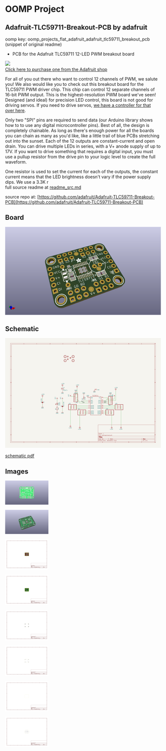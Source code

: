 # OOMP Project  
## Adafruit-TLC59711-Breakout-PCB  by adafruit  
  
oomp key: oomp_projects_flat_adafruit_adafruit_tlc59711_breakout_pcb  
(snippet of original readme)  
  
- PCB for the Adafruit TLC59711 12-LED PWM breakout board  
  
<a href="http://www.adafruit.com/products/1455"><img src="assets/image.jpg?raw=true" width="500px"><br/>Click here to purchase one from the Adafruit shop</a>  
  
For all of you out there who want to control 12 channels of PWM, we salute you! We also would like you to check out this breakout board for the TLC59711 PWM driver chip. This chip can control 12 separate channels of 16-bit PWM output. This is the highest-resolution PWM board we've seen! Designed (and ideal) for precision LED control, this board is not good for driving servos. If you need to drive servos, [we have a controller for that over here](http://www.adafruit.com/products/815).  
  
Only two "SPI" pins are required to send data (our Arduino library shows how to to use any digital microcontroller pins). Best of all, the design is completely chainable. As long as there's enough power for all the boards you can chain as many as you'd like, like a little trail of blue PCBs stretching out into the sunset. Each of the 12 outputs are constant-current and open drain. You can drive multiple LEDs in series, with a V+ anode supply of up to 17V. If you want to drive something that requires a digital input, you must use a pullup resistor from the drive pin to your logic level to create the full waveform.  
  
One resistor is used to set the current for each of the outputs, the constant current means that the LED brightness doesn't vary if the power supply dips. We use a 3.3K r  
  full source readme at [readme_src.md](readme_src.md)  
  
source repo at: [https://github.com/adafruit/Adafruit-TLC59711-Breakout-PCB](https://github.com/adafruit/Adafruit-TLC59711-Breakout-PCB)  
## Board  
  
[![working_3d.png](working_3d_600.png)](working_3d.png)  
## Schematic  
  
[![working_schematic.png](working_schematic_600.png)](working_schematic.png)  
  
[schematic pdf](working_schematic.pdf)  
## Images  
  
[![working_3D_bottom.png](working_3D_bottom_140.png)](working_3D_bottom.png)  
  
[![working_3D_top.png](working_3D_top_140.png)](working_3D_top.png)  
  
[![working_assembly_page_01.png](working_assembly_page_01_140.png)](working_assembly_page_01.png)  
  
[![working_assembly_page_02.png](working_assembly_page_02_140.png)](working_assembly_page_02.png)  
  
[![working_assembly_page_03.png](working_assembly_page_03_140.png)](working_assembly_page_03.png)  
  
[![working_assembly_page_04.png](working_assembly_page_04_140.png)](working_assembly_page_04.png)  
  
[![working_assembly_page_05.png](working_assembly_page_05_140.png)](working_assembly_page_05.png)  
  
[![working_assembly_page_06.png](working_assembly_page_06_140.png)](working_assembly_page_06.png)  
